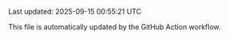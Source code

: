 Last updated: 2025-09-15 00:55:21 UTC

This file is automatically updated by the GitHub Action workflow.
